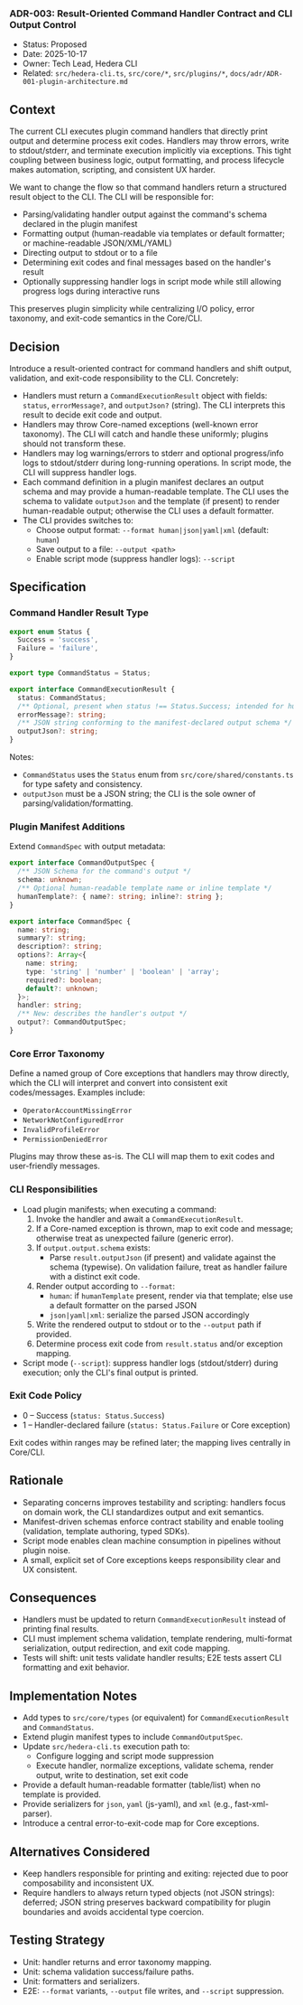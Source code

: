 ### ADR-003: Result-Oriented Command Handler Contract and CLI Output Control

- Status: Proposed
- Date: 2025-10-17
- Owner: Tech Lead, Hedera CLI
- Related: `src/hedera-cli.ts`, `src/core/*`, `src/plugins/*`, `docs/adr/ADR-001-plugin-architecture.md`

## Context

The current CLI executes plugin command handlers that directly print output and determine process exit codes. Handlers may throw errors, write to stdout/stderr, and terminate execution implicitly via exceptions. This tight coupling between business logic, output formatting, and process lifecycle makes automation, scripting, and consistent UX harder.

We want to change the flow so that command handlers return a structured result object to the CLI. The CLI will be responsible for:

- Parsing/validating handler output against the command's schema declared in the plugin manifest
- Formatting output (human-readable via templates or default formatter; or machine-readable JSON/XML/YAML)
- Directing output to stdout or to a file
- Determining exit codes and final messages based on the handler's result
- Optionally suppressing handler logs in script mode while still allowing progress logs during interactive runs

This preserves plugin simplicity while centralizing I/O policy, error taxonomy, and exit-code semantics in the Core/CLI.

## Decision

Introduce a result-oriented contract for command handlers and shift output, validation, and exit-code responsibility to the CLI. Concretely:

- Handlers must return a `CommandExecutionResult` object with fields: `status`, `errorMessage?`, and `outputJson?` (string). The CLI interprets this result to decide exit code and output.
- Handlers may throw Core-named exceptions (well-known error taxonomy). The CLI will catch and handle these uniformly; plugins should not transform these.
- Handlers may log warnings/errors to stderr and optional progress/info logs to stdout/stderr during long-running operations. In script mode, the CLI will suppress handler logs.
- Each command definition in a plugin manifest declares an output schema and may provide a human-readable template. The CLI uses the schema to validate `outputJson` and the template (if present) to render human-readable output; otherwise the CLI uses a default formatter.
- The CLI provides switches to:
  - Choose output format: `--format human|json|yaml|xml` (default: `human`)
  - Save output to a file: `--output <path>`
  - Enable script mode (suppress handler logs): `--script`

## Specification

### Command Handler Result Type

```ts
export enum Status {
  Success = 'success',
  Failure = 'failure',
}

export type CommandStatus = Status;

export interface CommandExecutionResult {
  status: CommandStatus;
  /** Optional, present when status !== Status.Success; intended for humans */
  errorMessage?: string;
  /** JSON string conforming to the manifest-declared output schema */
  outputJson?: string;
}
```

Notes:

- `CommandStatus` uses the `Status` enum from `src/core/shared/constants.ts` for type safety and consistency.
- `outputJson` must be a JSON string; the CLI is the sole owner of parsing/validation/formatting.

### Plugin Manifest Additions

Extend `CommandSpec` with output metadata:

```ts
export interface CommandOutputSpec {
  /** JSON Schema for the command's output */
  schema: unknown;
  /** Optional human-readable template name or inline template */
  humanTemplate?: { name?: string; inline?: string };
}

export interface CommandSpec {
  name: string;
  summary?: string;
  description?: string;
  options?: Array<{
    name: string;
    type: 'string' | 'number' | 'boolean' | 'array';
    required?: boolean;
    default?: unknown;
  }>;
  handler: string;
  /** New: describes the handler's output */
  output?: CommandOutputSpec;
}
```

### Core Error Taxonomy

Define a named group of Core exceptions that handlers may throw directly, which the CLI will interpret and convert into consistent exit codes/messages. Examples include:

- `OperatorAccountMissingError`
- `NetworkNotConfiguredError`
- `InvalidProfileError`
- `PermissionDeniedError`

Plugins may throw these as-is. The CLI will map them to exit codes and user-friendly messages.

### CLI Responsibilities

- Load plugin manifests; when executing a command:
  1. Invoke the handler and await a `CommandExecutionResult`.
  2. If a Core-named exception is thrown, map to exit code and message; otherwise treat as unexpected failure (generic error).
  3. If `output.output.schema` exists:
     - Parse `result.outputJson` (if present) and validate against the schema (typewise). On validation failure, treat as handler failure with a distinct exit code.
  4. Render output according to `--format`:
     - `human`: if `humanTemplate` present, render via that template; else use a default formatter on the parsed JSON
     - `json|yaml|xml`: serialize the parsed JSON accordingly
  5. Write the rendered output to stdout or to the `--output` path if provided.
  6. Determine process exit code from `result.status` and/or exception mapping.
- Script mode (`--script`): suppress handler logs (stdout/stderr) during execution; only the CLI's final output is printed.

### Exit Code Policy

- 0 – Success (`status: Status.Success`)
- 1 – Handler-declared failure (`status: Status.Failure` or Core exception)

Exit codes within ranges may be refined later; the mapping lives centrally in Core/CLI.

## Rationale

- Separating concerns improves testability and scripting: handlers focus on domain work, the CLI standardizes output and exit semantics.
- Manifest-driven schemas enforce contract stability and enable tooling (validation, template authoring, typed SDKs).
- Script mode enables clean machine consumption in pipelines without plugin noise.
- A small, explicit set of Core exceptions keeps responsibility clear and UX consistent.

## Consequences

- Handlers must be updated to return `CommandExecutionResult` instead of printing final results.
- CLI must implement schema validation, template rendering, multi-format serialization, output redirection, and exit code mapping.
- Tests will shift: unit tests validate handler results; E2E tests assert CLI formatting and exit behavior.

## Implementation Notes

- Add types to `src/core/types` (or equivalent) for `CommandExecutionResult` and `CommandStatus`.
- Extend plugin manifest types to include `CommandOutputSpec`.
- Update `src/hedera-cli.ts` execution path to:
  - Configure logging and script mode suppression
  - Execute handler, normalize exceptions, validate schema, render output, write to destination, set exit code
- Provide a default human-readable formatter (table/list) when no template is provided.
- Provide serializers for `json`, `yaml` (js-yaml), and `xml` (e.g., fast-xml-parser).
- Introduce a central error-to-exit-code map for Core exceptions.

## Alternatives Considered

- Keep handlers responsible for printing and exiting: rejected due to poor composability and inconsistent UX.
- Require handlers to always return typed objects (not JSON strings): deferred; JSON string preserves backward compatibility for plugin boundaries and avoids accidental type coercion.

## Testing Strategy

- Unit: handler returns and error taxonomy mapping.
- Unit: schema validation success/failure paths.
- Unit: formatters and serializers.
- E2E: `--format` variants, `--output` file writes, and `--script` suppression.
